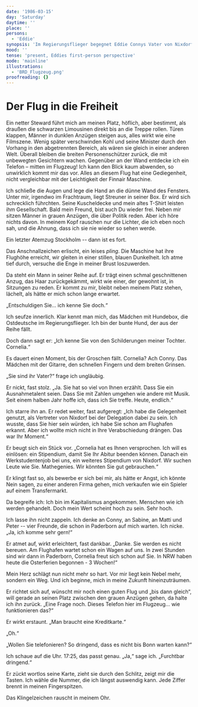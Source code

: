 ```yaml
---
date: '1986-03-15'
day: 'Saturday'
daytime: ''
place: ''
persons:
  - 'Eddie'
synopsis: 'Im Regierungsflieger begegnet Eddie Connys Vater von Nixdorf: Er bietet ihr Förderung und Perspektive; zum ersten Mal zeichnet sich eine konkrete Zukunft ab – noch in der Luft.'
mood: ''
tense: 'present, Eddies first-person perspective'
mode: 'mainline'
illustrations:
  - 'BRD_Flugzeug.png'
proofreading: {}
---
```


# Der Flug in die Freiheit

Ein netter Steward führt mich am meinen Platz, höflich, aber bestimmt, als
draußen die schwarzen Limousinen direkt bis an die Treppe rollen. Türen klappen,
Männer in dunklen Anzügen steigen aus, alles wirkt wie eine Filmszene. Wenig
später verschwinden Kohl und seine Minister durch den Vorhang in den
abgetrennten Bereich, als wären sie gleich in einer anderen Welt. Überall
bleiben die breiten Personenschützer zurück, die mit unbewegten Gesichtern
wachen. Gegenüber an der Wand entdecke ich ein Telefon – mitten im Flugzeug! Ich
kann den Blick kaum abwenden, so unwirklich kommt mir das vor. Alles an diesem
Flug hat eine Gediegenheit, nicht vergleichbar mit der Leichtigkeit der Finnair
Maschine.

Ich schließe die Augen und lege die Hand an die dünne Wand des Fensters. Unter
mir, irgendwo im Frachtraum, liegt Streuner in seiner Box. Er wird sich
schrecklich führchten. Seine Kuscheldecke und mein altes T-Shirt leisten ihm
Gesellschaft. Bald mein Freund, bist auch Du wieder frei. Neben mir sitzen
Männer in grauen Anzügen, die über Politik reden. Aber ich höre nichts davon. In
meinem Kopf rauschen nur die Lichter, die ich eben noch sah, und die Ahnung,
dass ich sie nie wieder so sehen werde.

Ein letzter Atemzug Stockholm -- dann ist es fort.

Das Anschnallzeichen erlischt, ein leises *pling*. Die Maschine hat ihre
Flughöhe erreicht, wir gleiten in einer stillen, blauen Dunkelheit. Ich atme
tief durch, versuche die Enge in meiner Brust loszuwerden.

Da steht ein Mann in seiner Reihe auf. Er trägt einen schmal geschnittenen
Anzug, das Haar zurückgekämmt, wirkt wie einer, der gewohnt ist, in Sitzungen zu
reden. Er kommt zu mir, bleibt neben meinem Platz stehen, lächelt, als hätte er
mich schon lange erwartet.

„Entschuldigen Sie… ich kenne Sie doch.“

Ich seufze innerlich. Klar kennt man mich, das Mädchen mit Hundebox, die
Ostdeutsche im Regierungsflieger. Ich bin der bunte Hund, der aus der Reihe
fällt.

Doch dann sagt er: „Ich kenne Sie von den Schilderungen meiner Tochter.
Cornelia.“

Es dauert einen Moment, bis der Groschen fällt. Cornelia? Ach Conny. Das Mädchen
mit der Gitarre, den schnellen Fingern und dem breiten Grinsen.

„Sie sind ihr Vater?“ frage ich ungläubig.

Er nickt, fast stolz. „Ja. Sie hat so viel von Ihnen erzählt. Dass Sie ein
Ausnahmetalent seien. Dass Sie mit Zahlen umgehen wie andere mit Musik. Seit
einem halben Jahr hoffe ich, dass ich Sie treffe. Heute, endlich.“

Ich starre ihn an. Er redet weiter, fast aufgeregt: „Ich habe die Gelegenheit
genutzt, als Vertreter von Nixdorf bei der Delegation dabei zu sein. Ich wusste,
dass Sie hier sein würden, ich habe Sie schon am Flughafen erkannt. Aber ich
wollte mich nicht in Ihre Verabschiedung drängen. Das war Ihr Moment.“

Er beugt sich ein Stück vor. „Cornelia hat es Ihnen versprochen. Ich will es
einlösen: ein Stipendium, damit Sie Ihr Abitur beenden können. Danach ein
Werkstudentenjob bei uns, ein weiteres Stipendium von Nixdorf. Wir suchen Leute
wie Sie. Mathegenies. Wir könnten Sie gut gebrauchen.“

Er klingt fast so, als bewerbe er sich bei mir, als hätte er Angst, ich könnte
Nein sagen, zu einer anderen Firma gehen, mich verkaufen wie ein Spieler auf
einem Transfermarkt.

Da begreife ich: Ich bin im Kapitalismus angekommen. Menschen wie ich werden
gehandelt. Doch mein Wert scheint hoch zu sein. Sehr hoch.

Ich lasse ihn nicht zappeln. Ich denke an Conny, an Sabine, an Matti und Peter
-- vier Freunde, die schon in Paderborn auf mich warten. Ich nicke. „Ja, ich
komme sehr gern!“

Er atmet auf, wirkt erleichtert, fast dankbar. „Danke. Sie werden es nicht
bereuen. Am Flughafen wartet schon ein Wagen auf uns. In zwei Stunden sind wir
dann in Paderborn, Cornelia freut sich schon auf Sie. In NRW haben heute die
Osterferien begonnen - 3 Wochen!“

Mein Herz schlägt nun nicht mehr so hart. Vor mir liegt kein Nebel mehr, sondern
ein Weg. Und ich beginne, mich in meine Zukunft hineinzuträumen.

Er richtet sich auf, wünscht mir noch einen guten Flug und „bis dann gleich“,
will gerade an seinen Platz zwischen den grauen Anzügen gehen, da halte ich ihn
zurück. „Eine Frage noch. Dieses Telefon hier im Flugzeug… wie funktionieren
das?“

Er wirkt erstaunt. „Man braucht eine Kreditkarte.“

„Oh.“

„Wollen Sie telefonieren? So dringend, dass es nicht bis Bonn warten kann?“

Ich schaue auf die Uhr. 17:25, das passt genau. „Ja,“ sage ich. „Furchtbar
dringend.“

Er zückt wortlos seine Karte, zieht sie durch den Schlitz, zeigt mir die Tasten.
Ich wähle die Nummer, die ich längst auswendig kann. Jede Ziffer brennt in
meinen Fingerspitzen.

Das Klingelzeichen rauscht in meinem Ohr.
